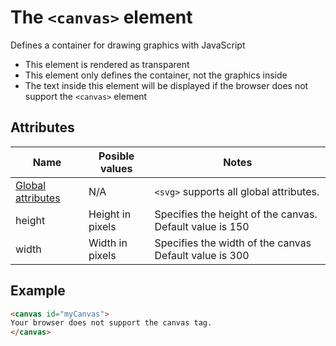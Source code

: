 # The `<canvas>` element
Defines a container for drawing graphics with JavaScript

- This element is rendered as transparent
- This element only defines the container, not the graphics inside
- The text inside this element will be displayed if the browser does not support the `<canvas>` element

## Attributes
| Name | Posible values | Notes |
|-|-|-|
| [Global attributes](../first-steps/global-attributes.md) | N/A | `<svg>` supports all global attributes. |
| height | Height in pixels | Specifies the height of the canvas. Default value is 150 |
| width | Width in pixels | Specifies the width of the canvas Default value is 300 |

## Example
```html
<canvas id="myCanvas">
Your browser does not support the canvas tag.
</canvas>
```